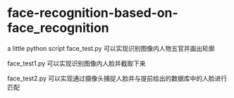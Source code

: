 # face-recognition-based-on-face_recognition
a little python script
face_test.py 可以实现识别图像内人物五官并画出轮廓

face_test1.py 可以实现识别图像内人脸并截取下来

face_test2.py 可以实现通过摄像头捕捉人脸并与提前给出的数据库中的人脸进行匹配
